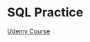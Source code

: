 # SQL Practice

[Udemy Course](https://www.udemy.com/course/sql-for-data-analytics-and-data-science/)